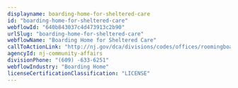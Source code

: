 ```yaml
---
displayname: boarding-home-for-sheltered-care
id: "boarding-home-for-sheltered-care"
webflowId: "640b843037c4d473913c2b90"
urlSlug: "boarding-home-for-sheltered-care"
webflowName: "Boarding Home for Sheltered Care"
callToActionLink: "http://nj.gov/dca/divisions/codes/offices/roomingboarding.html"
agencyId: nj-community-affairs
divisionPhone: "(609) -633-6251"
webflowIndustry: "Boarding Home"
licenseCertificationClassification: "LICENSE"
---
```


